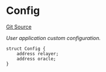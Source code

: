 # Config
[Git Source](https://github.com/darwinia-network/ORMP/blob/4f7e50a941e561ca86840d800b02ebd892a72255/src/interfaces/IUserconfig.sol)

*User application custom configuration.*


```solidity
struct Config {
    address relayer;
    address oracle;
}
```

